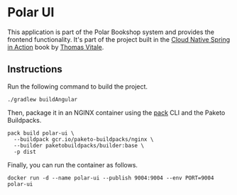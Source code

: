 # Polar UI

This application is part of the Polar Bookshop system and provides the frontend functionality. It's part of the project built in the [Cloud Native Spring in Action](https://www.manning.com/books/cloud-native-spring-in-action) book by [Thomas Vitale](https://www.thomasvitale.com).

## Instructions

Run the following command to build the project.

```shell
./gradlew buildAngular
```

Then, package it in an NGINX container using the [pack](https://buildpacks.io/docs/tools/pack/) CLI and the Paketo Buildpacks.

```shell
pack build polar-ui \
  --buildpack gcr.io/paketo-buildpacks/nginx \
  --builder paketobuildpacks/builder:base \
  -p dist
```

Finally, you can run the container as follows.

```shell
docker run -d --name polar-ui --publish 9004:9004 --env PORT=9004 polar-ui
```
